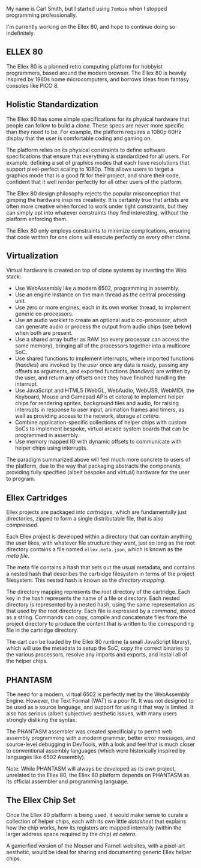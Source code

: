 My name is Carl Smith, but I started using `7ombie` when I stopped programming professionally.

I'm currently working on the Ellex 80, and hope to continue doing so indefinitely.

ELLEX 80
--------

The Ellex 80 is a planned retro computing platform for hobbyist programmers, based around the modern browser. The
Ellex 80 is heavily inspired by 1980s home microcomputers, and borrows ideas from fantasy consoles like PICO 8.

Holistic Standardization
------------------------

The Ellex 80 has some simple specifications for its physical hardware that people can follow to build a *clone*.
These specs are never more specific than they need to be. For example, the platform requires a 1080p 60Hz display
that the user is comfortable coding and gaming on.

The platform relies on its physical constraints to define software specifications that ensure that everything is
standardized for all users. For example, defining a set of graphics modes that each have resolutions that support
pixel-perfect scaling to 1080p. This allows users to target a graphics mode that is a good fit for their project,
and share their code, confident that it well render perfectly for all other users of the platform.

The Ellex 80 design philosophy rejects the popular misconception that gimping the hardware inspires creativity. It
is certainly true that artists are often more creative when forced to work under tight constraints, but they can
simply opt into whatever constraints they find interesting, without the platform enforcing them.

The Ellex 80 only employs constraints to minimize complications, ensuring that code written for one clone will
execute perfectly on every other clone.

Virtualization
--------------

Virtual hardware is created on top of clone systems by inverting the Web stack:

+ Use WebAssembly like a modern 6502, programming in assembly.
+ Use an engine instance on the main thread as the central processing unit.
+ Use zero or more engines, each in its own worker thread, to implement generic co-processors.
+ Use an audio worklet to create an optional audio co-processor, which can generate audio or process the output
  from audio chips (see below) when both are present.
+ Use a shared array buffer as RAM (so every processor can access the same memory), bringing all of the processors
  together into a multicore SoC.
+ Use shared functions to implement interrupts, where imported functions (*handles*) are invoked by the user once
  any data is ready, passing any offsets as arguments, and exported functions (*handlers*) are written by the user,
  and return any offsets once they have finished handling the interrupt.
+ Use JavaScript and HTML5 (WebGL, WebAudio, WebUSB, WebMIDI, the Keyboard, Mouse and Gamepad APIs et cetera) to
  implement helper chips for rendering sprites, background tiles and audio, for raising interrupts in response to
  user input, animation frames and timers, as well as providing access to the network, storage *et cetera*.
+ Combine application-specific collections of helper chips with custom SoCs to implement bespoke, virtual arcade
  system boards that can be programmed in assembly.
+ Use memory mapped IO with dynamic offsets to communicate with helper chips using interrupts.

The paradigm summarized above will feel much more concrete to users of the platform, due to the way that packaging
abstracts the components, providing fully specified (albeit bespoke and virtual) hardware for the user to program.

Ellex Cartridges
----------------

Ellex projects are packaged into *cartridges*, which are fundamentally just directories, zipped to form a single
distributable file, that is also compressed.

Each Ellex project is developed within a directory that can contain anything the user likes, with whatever file
structure they want, just so long as the root directory contains a file named `ellex.meta.json`, which is known
as the *meta file*.

The meta file contains a hash that sets out the usual metadata, and contains a nested hash that describes the
cartridge filesystem in terms of the project filesystem. This nested hash is known as the *directory mapping*.

The directory mapping represents the root directory of the cartridge. Each key in the hash represents the name of
a file or directory. Each nested directory is represented by a nested hash, using the same representation as that
used by the root directory. Each file is expressed by a *command*, stored as a string. Commands can copy, compile
and concatenate files from the project directory to produce the content that is written to the corresponding file
in the cartridge directory.

The cart can be loaded by the Ellex 80 runtime (a small JavaScript library), which will use the metadata to setup
the SoC, copy the correct binaries to the various processors, resolve any imports and exports, and install all of
the helper chips.

PHANTASM
--------

The need for a modern, virtual 6502 is perfectly met by the WebAssembly Engine. However, the Text Format (WAT) is
a poor fit. It was not designed to be used as a source language, and support for using it that way is limited. It
also has serious (albeit subjective) aesthetic issues, with many users strongly disliking the syntax.

The PHANTASM assembler was created specificially to permit web assembly programming with a modern grammar, better
error messages, and source-level debugging in DevTools, with a look and feel that is much closer to conventional
assembly languages (which were historically inspired by languages like 6502 Assembly).

Note: While PHANTASM will always be developed as its own project, unrelated to the Ellex 80, the Ellex 80 platform
depends on PHANTASM as its official assembler and programming language.

The Ellex Chip Set
------------------

Once the Ellex 80 platform is being used, it would make sense to curate a collection of helper chips, each with its
own little *datasheet* that explains how the chip works, how its registers are mapped internally (within the larger
address space required by the chip) *et cetera*.

A gamerfied version of the Mouser and Farnell websites, with a pixel-art aesthetic, would be ideal for sharing and
documenting generic Ellex helper chips.
